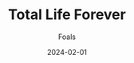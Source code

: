 ---
title: Total Life Forever
subtitle: Foals
year: 2010
date: 2024-02-01
link: https://open.spotify.com/album/670h50t8E3LwP2bGqxGi6E?si=4Hgvl3HTS8yq6c7xzNYWkg
type: Music
image: ./images/total-life-forever.jpg
---